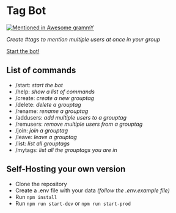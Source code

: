 # Tag Bot
[![Mentioned in Awesome grammY](https://awesome.re/mentioned-badge.svg)](https://github.com/grammyjs/awesome-grammY)

_Create #tags to mention multiple users at once in your group_

[Start the bot!](https://t.me/grouptags_bot)

## List of commands
- /start: _start the bot_
- /help: _show a list of commands_
- /create: _create a new grouptag_
- /delete: _delete a grouptag_
- /rename: _rename a grouptag_
- /addusers: _add multiple users to a grouptag_
- /remusers: _remove multiple users from a grouptag_
- /join: _join a grouptag_
- /leave: _leave a grouptag_
- /list: _list all grouptags_
- /mytags: _list all the grouptags you are in_

## Self-Hosting your own version
- Clone the repository
- Create a .env file with your data _(follow the .env.example file)_
- Run `npm install`
- Run `npm run start-dev` or `npm run start-prod`

